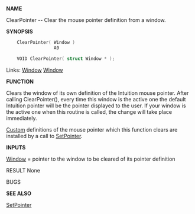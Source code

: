
**NAME**

ClearPointer -- Clear the mouse pointer definition from a window.

**SYNOPSIS**

```c
    ClearPointer( Window )
                  A0

    VOID ClearPointer( struct Window * );

```
Links: [Window](_00D4.md) [Window](_00D4.md) 

**FUNCTION**

Clears the window of its own definition of the Intuition mouse pointer.
After calling ClearPointer(), every time this window is the active
one the default Intuition pointer will be the pointer displayed
to the user.  If your window is the active one when this routine
is called, the change will take place immediately.

[Custom](_00CD.md) definitions of the mouse pointer which this function clears
are installed by a call to [SetPointer](SetPointer.md).

**INPUTS**

[Window](_00D4.md) = pointer to the window to be cleared of its pointer definition

RESULT
None

BUGS

**SEE ALSO**

[SetPointer](SetPointer.md)
